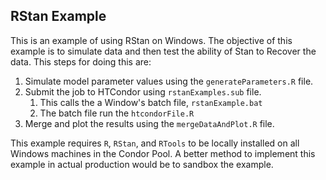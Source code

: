 ## RStan Example

This is an example of using RStan on Windows. The objective of this
example is to simulate data and then test the ability of Stan to
Recover the data. This steps for doing this are:

1. Simulate model parameter values using the `generateParameters.R`
   file.
2. Submit the job to HTCondor using `rstanExamples.sub` file.
   1. This calls the a Window's batch file, `rstanExample.bat`
   2. The batch file run the `htcondorFile.R`
3. Merge and plot the results using the `mergeDataAndPlot.R` file.

This example requires `R`, `RStan`, and `RTools` to be locally installed on
all Windows machines in the Condor Pool. A better method to implement
this example in actual production would be to sandbox the example. 
